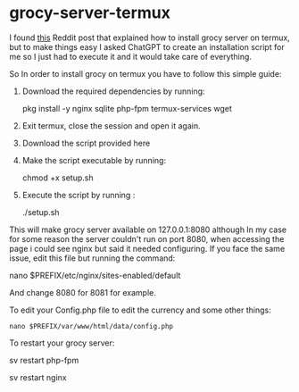 # grocy-server-termux

I found [this](https://www.reddit.com/r/grocy/comments/x5vcv0/installation_guide_to_run_grocy_on_android_using/) Reddit post that explained how to install grocy server on termux, but to make things easy I asked ChatGPT to create an installation script for me so I just had to execute it and it would take care of everything.

So In order to install grocy on termux you have to follow this simple guide:

1. Download the required dependencies by running:

    pkg install -y nginx sqlite php-fpm termux-services wget

2. Exit termux, close the session and open it again.

3. Download the script provided here

4. Make the script executable by running: 
    
    chmod +x setup.sh

5. Execute the script by running : 

    ./setup.sh

This will make grocy server available on 127.0.0.1:8080 although In my case for some reason the server couldn't run on port 8080, when accessing the page i could see nginx but said it needed configuring. If you face the same issue, edit this file but running the command:

  nano $PREFIX/etc/nginx/sites-enabled/default

And change 8080 for 8081 for example.

To edit your Config.php file to edit the currency and some other things:

    nano $PREFIX/var/www/html/data/config.php

To restart your grocy server:


  sv restart php-fpm
  
  sv restart nginx



